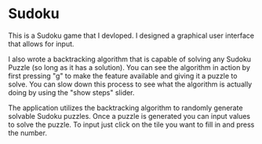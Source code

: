 # Sudoku
This is a Sudoku game that I devloped. I designed a graphical user interface that allows for input.

I also wrote a backtracking algorithm that is capable of solving any Sudoku Puzzle (so long as it has a solution). You can see the algorithm in action by first pressing "g" to make the feature available and giving it a puzzle to solve. You can slow down this process to see what the algorithm is actually doing by using the "show steps" slider.

The application utilizes the backtracking algorithm to randomly generate solvable Sudoku puzzles. Once a puzzle is generated you can input values to solve the puzzle. To input just click on the tile you want to fill in and press the number.
